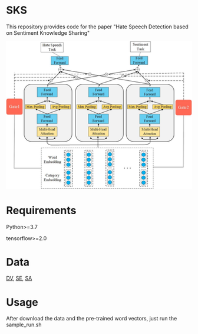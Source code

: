 # SKS
This repository provides code for the paper "Hate Speech Detection based on Sentiment Knowledge Sharing"

![avatar](figure1.jpg)

# Requirements
Python>=3.7

tensorflow>=2.0

# Data
[DV](https://github.com/t-davidson/hate-speech-and-offensive-language), [SE](http://hatespeech.di.unito.it/hateval.html), [SA](https://www.kaggle.com/dv1453/twitter-sentiment-analysis-analytics-vidya)

# Usage
After download the data and the pre-trained word vectors, just run the sample_run.sh

